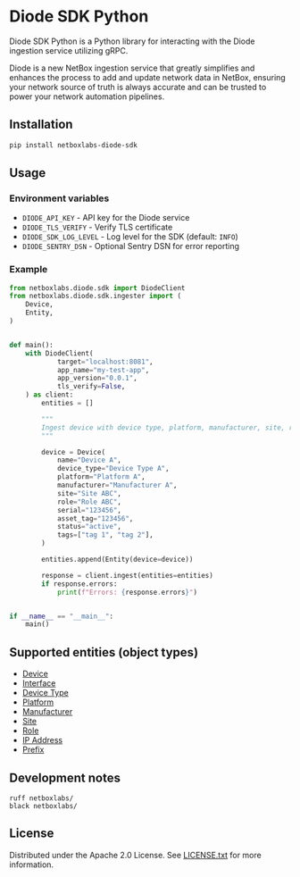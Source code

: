 # Diode SDK Python

Diode SDK Python is a Python library for interacting with the Diode ingestion service utilizing gRPC.

Diode is a new NetBox ingestion service that greatly simplifies and enhances the process to add and update network data
in NetBox, ensuring your network source of truth is always accurate and can be trusted to power your network automation
pipelines.

## Installation

```bash
pip install netboxlabs-diode-sdk
```

## Usage

### Environment variables

* `DIODE_API_KEY` - API key for the Diode service
* `DIODE_TLS_VERIFY` - Verify TLS certificate
* `DIODE_SDK_LOG_LEVEL` - Log level for the SDK (default: `INFO`)
* `DIODE_SENTRY_DSN` - Optional Sentry DSN for error reporting

### Example

```python
from netboxlabs.diode.sdk import DiodeClient
from netboxlabs.diode.sdk.ingester import (
    Device,
    Entity,
)


def main():
    with DiodeClient(
            target="localhost:8081",
            app_name="my-test-app",
            app_version="0.0.1",
            tls_verify=False,
    ) as client:
        entities = []

        """
        Ingest device with device type, platform, manufacturer, site, role, and tags.
        """

        device = Device(
            name="Device A",
            device_type="Device Type A",
            platform="Platform A",
            manufacturer="Manufacturer A",
            site="Site ABC",
            role="Role ABC",
            serial="123456",
            asset_tag="123456",
            status="active",
            tags=["tag 1", "tag 2"],
        )

        entities.append(Entity(device=device))

        response = client.ingest(entities=entities)
        if response.errors:
            print(f"Errors: {response.errors}")


if __name__ == "__main__":
    main()

```

## Supported entities (object types)

* [Device](./docs/entities.md#device)
* [Interface](./docs/entities.md#interface)
* [Device Type](./docs/entities.md#device-type)
* [Platform](./docs/entities.md#platform)
* [Manufacturer](./docs/entities.md#manufacturer)
* [Site](./docs/entities.md#site)
* [Role](./docs/entities.md#role)
* [IP Address](./docs/entities.md#ip-address)
* [Prefix](./docs/entities.md#prefix)

## Development notes

```shell
ruff netboxlabs/
black netboxlabs/
```

## License

Distributed under the Apache 2.0 License. See [LICENSE.txt](./LICENSE.txt) for more information.

